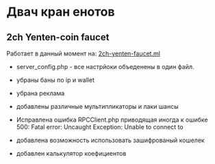 # Двач кран енотов
## 2ch Yenten-coin faucet

Работает в данный момент на: <a href="http://2ch-yenten-faucet.ml">2ch-yenten-faucet.ml</a>

* server_config.php - все настрйоки объеденены в один файл.

* убраны баны по ip и wallet

* убрана реклама

* добавлены различные мультипликаторы и лаки шансы

* Иcправлена ошибка RPCClient.php приводящая иногда к ошибке 500: Fatal error:  Uncaught Exception: Unable to connect to 

* добавлена возможность использовать зашифрованый кошелек

* добавлен калькулятор коефициентов
